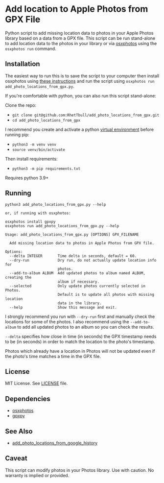 # Add location to Apple Photos from GPX File

Python script to add missing location data to photos in your Apple Photos library based on a data from a GPX file. This script can be run stand-alone to add location data to the photos in your library or via [osxphotos](https://github.com/RhetTbull/osxphotos) using the `osxphotos run` command.

## Installation

The easiest way to run this is to save the script to your computer then install osxphotos using [these instructions](https://github.com/RhetTbull/osxphotos#installation) and run the script using `osxphotos run add_photo_locations_from_gpx.py`.

If you're comfortable with python, you can also run this script stand-alone:

Clone the repo:

- `git clone git@github.com:RhetTbull/add_photo_locations_from_gpx.git`
- `cd add_photo_locations_from_gpx`

I recommend you create and activate a python [virtual environment](https://docs.python.org/3/library/venv.html) before running pip:

- `python3 -m venv venv`
- `source venv/bin/activate`

Then install requirements:

- `python3 -m pip requirements.txt`

Requires python 3.9+

## Running

```
python3 add_photo_locations_from_gpx.py --help

or, if running with osxphotos:

osxphotos install gpxpy
osxphotos run add_photo_locations_from_gpx.py --help

Usage: add_photo_locations_from_gpx.py [OPTIONS] GPX_FILENAME

  Add missing location data to photos in Apple Photos from GPX file.

Options:
  --delta INTEGER       Time delta in seconds, default = 60.
  --dry-run             Dry run, do not actually update location info for
                        photos.
  --add-to-album ALBUM  Add updated photos to album named ALBUM, creating the
                        album if necessary.
  --selected            Only update photos currently selected in Photos.
                        Default is to update all photos with missing location
                        data in the library.
  --help                Show this message and exit.
```

I strongly recommend you run with `--dry-run` first and manually check the locations for some of the photos.  I also recommend using the `--add-to-album` to add all updated photos to an album so you can check the results.  

`--delta` specifies how close in time (in seconds) the GPX timestamp needs to be (in seconds) in order to match the location to the photo's timestamp.

Photos which already have a location in Photos will not be updated even if the photo's time matches a time in the GPX file.

## License

MIT License. See [LICENSE](LICENSE) file.

## Dependencies

- [osxphotos](https://github.com/RhetTbull/osxphotos)
- [gpxpy](https://github.com/tkrajina/gpxpy)

## See Also

- [add_photo_locations_from_google_history](https://github.com/RhetTbull/add_photo_locations_from_google_history)

## Caveat

This script can modify photos in your Photos library. Use with caution. No warranty is implied or provided.
